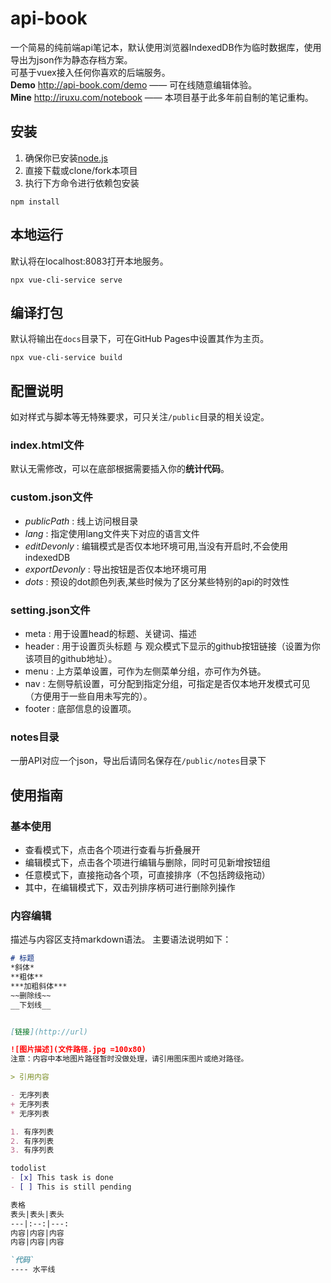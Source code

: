 # api-book
一个简易的纯前端api笔记本，默认使用浏览器IndexedDB作为临时数据库，使用导出为json作为静态存档方案。  
可基于vuex接入任何你喜欢的后端服务。  
**Demo** http://api-book.com/demo —— 可在线随意编辑体验。  
**Mine** http://iruxu.com/notebook —— 本项目基于此多年前自制的笔记重构。  

## 安装
1. 确保你已安装[node.js](https://nodejs.org/en/)
2. 直接下载或clone/fork本项目
3. 执行下方命令进行依赖包安装

```
npm install
```

## 本地运行
默认将在localhost:8083打开本地服务。
```
npx vue-cli-service serve
```

## 编译打包
默认将输出在```docs```目录下，可在GitHub Pages中设置其作为主页。
```
npx vue-cli-service build
```

## 配置说明
如对样式与脚本等无特殊要求，可只关注```/public```目录的相关设定。

### index.html文件
默认无需修改，可以在底部根据需要插入你的**统计代码**。

### custom.json文件
+ *publicPath* : 线上访问根目录
+ *lang* : 指定使用lang文件夹下对应的语言文件
+ *editDevonly* : 编辑模式是否仅本地环境可用,当没有开启时,不会使用indexedDB
+ *exportDevonly* : 导出按钮是否仅本地环境可用
+ *dots* : 预设的dot颜色列表,某些时候为了区分某些特别的api的时效性

### setting.json文件
+ meta : 用于设置head的标题、关键词、描述
+ header : 用于设置页头标题 与 观众模式下显示的github按钮链接（设置为你该项目的github地址）。
+ menu : 上方菜单设置，可作为左侧菜单分组，亦可作为外链。
+ nav : 左侧导航设置，可分配到指定分组，可指定是否仅本地开发模式可见（方便用于一些自用未写完的）。
+ footer : 底部信息的设置项。

### notes目录
一册API对应一个json，导出后请同名保存在```/public/notes```目录下

## 使用指南

### 基本使用
+ 查看模式下，点击各个项进行查看与折叠展开  
+ 编辑模式下，点击各个项进行编辑与删除，同时可见新增按钮组  
+ 任意模式下，直接拖动各个项，可直接排序（不包括跨级拖动）  
+ 其中，在编辑模式下，双击列排序柄可进行删除列操作  

### 内容编辑
描述与内容区支持markdown语法。
主要语法说明如下：
```markdown
# 标题
*斜体*
**粗体**
***加粗斜体***
~~删除线~~
__下划线__


[链接](http://url)

![图片描述](文件路径.jpg =100x80)
注意：内容中本地图片路径暂时没做处理，请引用图床图片或绝对路径。

> 引用内容

- 无序列表
+ 无序列表
* 无序列表

1. 有序列表
2. 有序列表
3. 有序列表

todolist
- [x] This task is done
- [ ] This is still pending

表格
表头|表头|表头
---|:--:|---:
内容|内容|内容
内容|内容|内容

`代码`
---- 水平线

```
